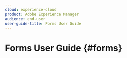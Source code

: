 ```yaml
---
cloud: experience-cloud
product: Adobe Experience Manager
audience: end-user
user-guide-title: Forms User Guide
---
```


# Forms User Guide {#forms}


